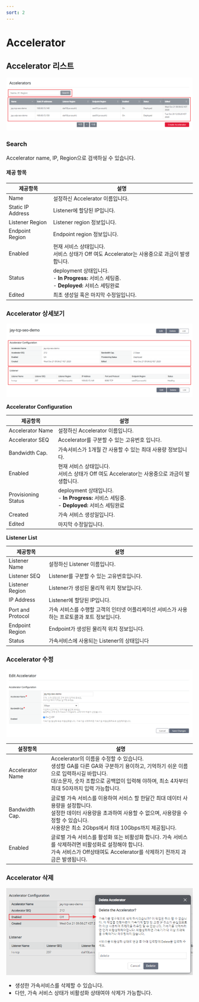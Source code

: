 ```yaml
---
sort: 2
---
```


# Accelerator

## Accelerator 리스트

![Accelerator List](/images/Accelerator_List.png)

### Search

Accelerator name, IP, Region으로 검색하실 수 있습니다.

#### 제공 항목


| 제공항목  | 설명  |
|---|---|
| Name  | 설정하신 Accelerator 이름입니다.  |
| Static IP Address  | Listener에 할당된 IP입니다.  |
| Listener Region  | Listener region 정보입니다.  |
| Endpoint Region  | Endpoint region 정보입니다.  |
| Enabled  | 현재 서비스 상태입니다.<br> 서비스 상태가 Off 여도 Accelerator는 사용중으로 과금이 발생합니다.<br>   |
| Status  | deployment 상태입니다.<br> - **In Progress:** 서비스 세팅중. <br> - **Deployed:** 서비스 세팅완료  |
| Edited  | 최초 생성일 혹은 마지막 수정일입니다.  |

### Accelerator 상세보기

![Accelerator 상세보기](/images/Accelerator_List_Details.png)

**Accelerator Configuration**

|제공항목   | 설명  |
|---|---|
| Accelerator Name  | 설정하신 Accelerator 이름입니다.  |
| Accelerator SEQ  | Accelerator를 구분할 수 있는 고유번호 입니다.  |
| Bandwidth Cap.  | 가속서비스가 1개월 간 사용할 수 있는 최대 사용량 정보입니다.  |
| Enabled  | 현재 서비스 상태입니다.<br> 서비스 상태가 Off 여도 Accelerator는 사용중으로 과금이 발생합니다.<br>  |
| Provisioning Status  | deployment 상태입니다.<br> - **In Progress:** 서비스 세팅중. <br> - **Deployed:** 서비스 세팅완료   |
| Created  | 가속 서비스 생성일입니다.  |
| Edited  | 마지막 수정일입니다.  |

**Listener List**

|제공항목   | 설명  |
|---|---|
| Listener Name  | 설정하신 Listener 이름입니다.  |
| Listener SEQ  | Listener를 구분할 수 있는 고유번호입니다.  |
| Listener Region  | Listener가 생성된 물리적 위치 정보입니다.  |
| IP Address  | Listener에 할당된 IP입니다.  |
| Port and Protocol  | 가속 서비스를 수행할 고객의 인터넷 어플리케이션 서비스가 사용하는 프로토콜과 포트 정보입니다.   |
| Endpoint Region  | Endpoint가 생성된 물리적 위치 정보입니다.  |
| Status  | 가속서비스에 사용되는 Listener의 상태입니다  |

### Accelerator 수정

![Accelerator 수정하기](/images/Accelerator_List_Edit.png)

| 설정항목  | 설명  |
|---|---|
| Accelerator Name  | Accelerator의 이름을 수정할 수 있습니다.<br> 생성할 GA를 다른 GA와 구분하기 용이하고, 기억하기 쉬운 이름으로 입력하시길 바랍니다.<br> 대/소문자, 숫자 조합으로 공백없이 입력해 야하며, 최소 4자부터 최대 50자까지 입력 가능합니다.   |
| Bandwidth Cap.  | 글로벌 가속 서비스를 이용하여 서비스 할 한달간 최대 데이터 사용량을 설정합니다.<br> 설정한 데이터 사용량을 초과하여 사용할 수 없으며, 사용량을 수정할 수 있습니다.<br> 사용량은 최소 2Gbps에서 최대 10Gbps까지 제공됩니다.  |
| Enabled  | 글로벌 가속 서비스를 활성화 또는 비활성화 합니다. 가속 서비스를 삭제하려면 비활성화로 설정해야 합니다.<br> 가속 서비스가 Off상태여도 Accelerator를 삭제하기 전까지 과금은 발생됩니다.  |

### Accelerator 삭제

![Accelerator 수정하기](/images/Accelerator_List_Delete.png)

- 생성한 가속서비스를 삭제할 수 있습니다.
- 다만, 가속 서비스 상태가 비활성화 상태여야 삭제가 가능합니다.



